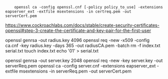 ```
    openssl ca -config openssl.cnf [-policy policy_to_use] -extensions eapserver_ext -extfile msextensions -in certreq.pem -out serverCert.pem
```
https://www.cockroachlabs.com/docs/stable/create-security-certificates-openssl#step-3-create-the-certificate-and-key-pair-for-the-first-user


openssl genrsa -out radius.key 4096
openssl req -new -x509 -config ca.cnf -key radius.key -days 365 -out radiusCA.pem -batch
rm -f index.txt serial.txt
touch index.txt
echo '01' > serial.txt

openssl genrsa -out server.key 2048
openssl req -new -key server.key -out serverReq.pem
openssl ca -config server.cnf -extensions eapserver_ext -extfile msextensions -in serverReq.pem -out serverCert.pem